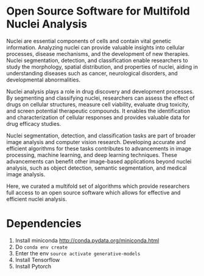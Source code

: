 # Open Source Software for Multifold Nuclei Analysis
Nuclei are essential components of cells and contain vital genetic information. Analyzing nuclei can provide valuable insights into cellular processes, disease mechanisms, and the development of new therapies. Nuclei segmentation, detection, and classification enable researchers to study the morphology, spatial distribution, and properties of nuclei, aiding in understanding diseases such as cancer, neurological disorders, and developmental abnormalities.

Nuclei analysis plays a role in drug discovery and development processes. By segmenting and classifying nuclei, researchers can assess the effect of drugs on cellular structures, measure cell viability, evaluate drug toxicity, and screen potential therapeutic compounds. It enables the identification and characterization of cellular responses and provides valuable data for drug efficacy studies.

Nuclei segmentation, detection, and classification tasks are part of broader image analysis and computer vision research. Developing accurate and efficient algorithms for these tasks contributes to advancements in image processing, machine learning, and deep learning techniques. These advancements can benefit other image-based applications beyond nuclei analysis, such as object detection, semantic segmentation, and medical image analysis.

Here, we curated a multifold set of algorithms which provide researchers full access to an open source software which allows for effective and efficient nuclei analysis.

# Dependencies
1. Install miniconda http://conda.pydata.org/miniconda.html
2. Do ```conda env create```
3. Enter the env ```source activate generative-models```
4. Install Tensorflow
5. Install Pytorch
